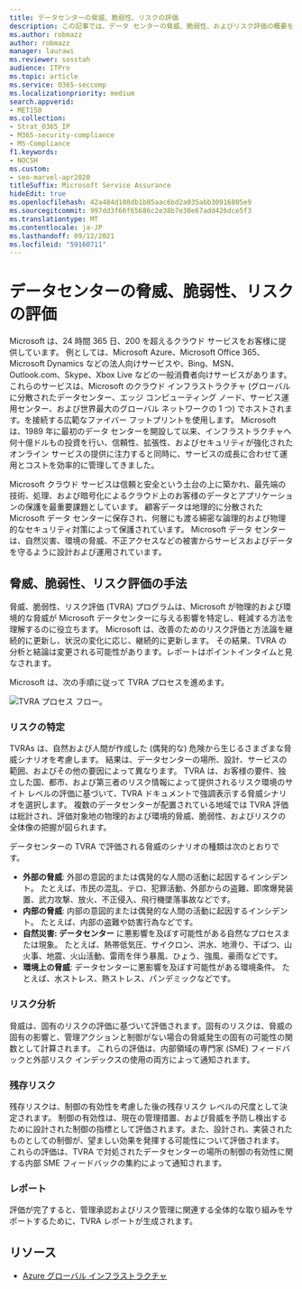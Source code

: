 ```yaml
---
title: データセンターの脅威、脆弱性、リスクの評価
description: この記事では、データ センターの脅威、脆弱性、およびリスク評価の概要をMicrosoft 365。
ms.author: robmazz
author: robmazz
manager: laurawi
ms.reviewer: sosstah
audience: ITPro
ms.topic: article
ms.service: O365-seccomp
ms.localizationpriority: medium
search.appverid:
- MET150
ms.collection:
- Strat_O365_IP
- M365-security-compliance
- MS-Compliance
f1.keywords:
- NOCSH
ms.custom:
- seo-marvel-apr2020
titleSuffix: Microsoft Service Assurance
hideEdit: true
ms.openlocfilehash: 42a484d108db1b85aac6bd2a035abb30916805e9
ms.sourcegitcommit: 997dd3f66f65686c2e38b7e30e67add426dce5f3
ms.translationtype: MT
ms.contentlocale: ja-JP
ms.lasthandoff: 09/12/2021
ms.locfileid: "59160711"
---
```

# <a name="datacenter-threat-vulnerability-and-risk-assessment"></a>データセンターの脅威、脆弱性、リスクの評価

Microsoft は、24 時間 365 日、200 を超えるクラウド サービスをお客様に提供しています。 例としては、Microsoft Azure、Microsoft Office 365、Microsoft Dynamics などの法人向けサービスや、Bing、MSN、Outlook.com、Skype、Xbox Live などの一般消費者向けサービスがあります。 これらのサービスは、Microsoft のクラウド インフラストラクチャ (グローバルに分散されたデータセンター、エッジ コンピューティング ノード、サービス運用センター、および世界最大のグローバル ネットワークの 1 つ) でホストされます。を接続する広範なファイバー フットプリントを使用します。 Microsoft は、1989 年に最初のデータ センターを開設して以来、インフラストラクチャへ何十億ドルもの投資を行い、信頼性、拡張性、およびセキュリティが強化されたオンライン サービスの提供に注力すると同時に、サービスの成長に合わせて運用とコストを効率的に管理してきました。

Microsoft クラウド サービスは信頼と安全という土台の上に築かれ、最先端の技術、処理、および暗号化によるクラウド上のお客様のデータとアプリケーションの保護を最重要課題としています。 顧客データは地理的に分散された Microsoft データ センターに保存され、何層にも渡る綿密な論理的および物理的なセキュリティ対策によって保護されています。 Microsoft データ センターは、自然災害、環境の脅威、不正アクセスなどの被害からサービスおよびデータを守るように設計および運用されています。

## <a name="threat-vulnerability-and-risk-assessment-methodology"></a>脅威、脆弱性、リスク評価の手法

脅威、脆弱性、リスク評価 (TVRA) プログラムは、Microsoft が物理的および環境的な脅威が Microsoft データセンターに与える影響を特定し、軽減する方法を理解するのに役立ちます。 Microsoft は、改善のためのリスク評価と方法論を継続的に更新し、状況の変化に応じ、継続的に更新します。 その結果、TVRA の分析と結論は変更される可能性があります。レポートはポイントインタイムと見なされます。

Microsoft は、次の手順に従って TVRA プロセスを進めます。

![TVRA プロセス フロー。](../media/assurance-tvra-flow.png)

### <a name="risk-identification"></a>リスクの特定

TVRAs は、自然および人間が作成した (偶発的な) 危険から生じるさまざまな脅威シナリオを考慮します。 結果は、データセンターの場所、設計、サービスの範囲、およびその他の要因によって異なります。 TVRA は、お客様の要件、独立した国、都市、および第三者のリスク情報によって提供されるリスク環境のサイト レベルの評価に基づいて、TVRA ドキュメントで強調表示する脅威シナリオを選択します。 複数のデータセンターが配置されている地域では TVRA 評価は総計され、評価対象地の物理的および環境的脅威、脆弱性、およびリスクの全体像の把握が図られます。

データセンターの TVRA で評価される脅威のシナリオの種類は次のとおりです。

- **外部の脅威**: 外部の意図的または偶発的な人間の活動に起因するインシデント。 たとえば、市民の混乱、テロ、犯罪活動、外部からの盗難、即席爆発装置、武力攻撃、放火、不正侵入、飛行機墜落事故などです。
- **内部の脅威**: 内部の意図的または偶発的な人間の活動に起因するインシデント。 たとえば、内部の盗難や妨害行為などです。
- **自然災害: データセンター** に悪影響を及ぼす可能性がある自然なプロセスまたは現象。 たとえば、熱帯低気圧、サイクロン、洪水、地滑り、干ばつ、山火事、地震、火山活動、雷雨を伴う暴風、ひょう、強風、豪雨などです。
- **環境上の脅威**: データセンターに悪影響を及ぼす可能性がある環境条件。 たとえば、水ストレス、熱ストレス、パンデミックなどです。

### <a name="risk-analysis"></a>リスク分析

脅威は、固有のリスクの評価に基づいて評価されます。固有のリスクは、脅威の固有の影響と、管理アクションと制御がない場合の脅威発生の固有の可能性の関数として計算されます。 これらの評価は、内部領域の専門家 (SME) フィードバックと外部リスク インデックスの使用の両方によって通知されます。

### <a name="residual-risk"></a>残存リスク

残存リスクは、制御の有効性を考慮した後の残存リスク レベルの尺度として決定されます。 制御の有効性は、現在の管理措置、および脅威を予防し検出するために設計された制御の指標として評価されます。また、設計され、実装されたものとしての制御が、望ましい効果を発揮する可能性について評価されます。 これらの評価は、TVRA で対処されたデータセンターの場所の制御の有効性に関する内部 SME フィードバックの集約によって通知されます。

### <a name="report"></a>レポート

評価が完了すると、管理承認およびリスク管理に関連する全体的な取り組みをサポートするために、TVRA レポートが生成されます。

## <a name="resources"></a>リソース

- [Azure グローバル インフラストラクチャ](https://www.microsoft.com/datacenters)
